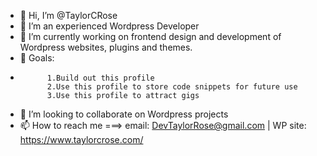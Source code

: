 - 👋 Hi, I’m @TaylorCRose
- 👀 I’m an experienced Wordpress Developer
- 🌱 I’m currently working on frontend design and development of Wordpress websites, plugins and themes.
- 🥅 Goals:
-           1.Build out this profile
            2.Use this profile to store code snippets for future use
            3.Use this profile to attract gigs                   
- 💞️ I’m looking to collaborate on Wordpress projects
- 📫 How to reach me ===> email: DevTaylorRose@gmail.com | WP site: https://www.taylorcrose.com/

<!---
TaylorCRose/TaylorCRose is a ✨ special ✨ repository because its `README.md` (this file) appears on your GitHub profile.
You can click the Preview link to take a look at your changes.
--->
